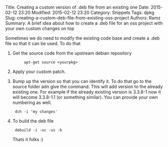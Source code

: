 Title: Creating a custom version of .deb file from an existing one
Date: 2015-02-12 23:20
Modified: 2015-02-12 23:20
Category: Snippets
Tags: dpkg
Slug: creating-a-custom-deb-file-from-existing-oss-project
Authors: Ramz
Summary: A brief idea about how to create a .deb file for an oss project with your own custom changes on top

Sometimes we do need to modify the existing code base and create a .deb file so that it can be used. To do that

1. Get the source code from the upstream debian repository

            apt-get source <yourpkg>

2. Apply your custom patch.
3. Bump up the version so that you can identify it. To do that go to the source folder adn give the command.
   This will add version to the already existing one. For example if the already existing version is
   3.3.8-1 now it will become 3.3.8-1.1 (or something similar). You can provide your own numbering as well.

        dch -i ‘my changes'

4. To build the deb file

        debuild -i -uc -us -b

    Thats it folks :)

    


